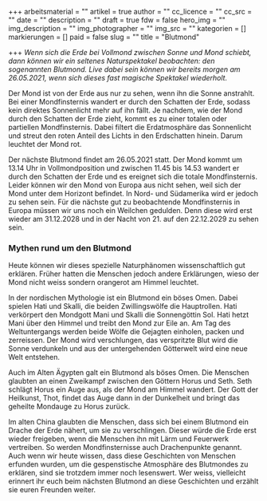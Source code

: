 +++
arbeitsmaterial = ""
artikel = true
author = ""
cc_licence = ""
cc_src = ""
date = ""
description = ""
draft = true
fdw = false
hero_img = ""
img_description = ""
img_photographer = ""
img_src = ""
kategorien = []
markierungen = []
paid = false
slug = ""
title = "Blutmond"

+++
_Wenn sich die Erde bei Vollmond zwischen Sonne und Mond schiebt, dann können wir ein seltenes Naturspektakel beobachten: den sogenannten Blutmond. Live dabei sein können wir bereits morgen am 26.05.2021, wenn sich dieses fast magische Spektakel wiederholt._

Der Mond ist von der Erde aus nur zu sehen, wenn ihn die Sonne anstrahlt. Bei einer Mondfinsternis wandert er durch den Schatten der Erde, sodass kein direktes Sonnenlicht mehr auf ihn fällt. Je nachdem, wie der Mond durch den Schatten der Erde zieht, kommt es zu einer totalen oder partiellen Mondfinsternis. Dabei filtert die Erdatmosphäre das Sonnenlicht und streut den roten Anteil des Lichts in den Erdschatten hinein. Darum leuchtet der Mond rot.

Der nächste Blutmond findet am 26.05.2021 statt. Der Mond kommt um 13.14 Uhr in Vollmondposition und zwischen 11.45 bis 14.53 wandert er durch den Schatten der Erde und es ereignet sich die totale Mondfinsternis. Leider können wir den Mond von Europa aus nicht sehen, weil sich der Mond unter dem Horizont befindet. In Nord- und Südamerika wird er jedoch zu sehen sein. Für die nächste gut zu beobachtende Mondfinsternis in Europa müssen wir uns noch ein Weilchen gedulden. Denn diese wird erst wieder am 31.12.2028 und in der Nacht von 21. auf den 22.12.2029 zu sehen sein.

### Mythen rund um den Blutmond

Heute können wir dieses spezielle Naturphänomen wissenschaftlich gut erklären. Früher hatten die Menschen jedoch andere Erklärungen, wieso der Mond nicht weiss sondern orangerot am Himmel leuchtet.

In der nordischen Mythologie ist ein Blutmond ein böses Omen. Dabei spielen Hati und Skalli, die beiden Zwillingswölfe die Hauptrollen. Hati verkörpert den Mondgott Mani und Skalli die Sonnengöttin Sol. Hati hetzt Mani über den Himmel und treibt den Mond zur Eile an. Am Tag des Weltuntergangs werden beide Wölfe die Gejagten einholen, packen und zerreissen. Der Mond wird verschlungen, das verspritzte Blut wird die Sonne verdunkeln und aus der untergehenden Götterwelt wird eine neue Welt entstehen.

Auch im Alten Ägypten galt ein Blutmond als böses Omen. Die Menschen glaubten an einen Zweikampf zwischen den Göttern Horus und Seth. Seth schlägt Horus ein Auge aus, als der Mond am Himmel wandert. Der Gott der Heilkunst, Thot, findet das Auge dann in der Dunkelheit und bringt das geheilte Mondauge zu Horus zurück.

Im alten China glaubten die Menschen, dass sich bei einem Blutmond ein Drache der Erde nähert, um sie zu verschlingen. Dieser würde die Erde erst wieder freigeben, wenn die Menschen ihn mit Lärm und Feuerwerk vertreiben. So werden Mondfinsternisse auch Drachenpunkte genannt. Auch wenn wir heute wissen, dass diese Geschichten von Menschen erfunden wurden, um die gespenstische Atmosphäre des Blutmondes zu erklären, sind sie trotzdem immer noch lesenswert. Wer weiss, vielleicht erinnert ihr euch beim nächsten Blutmond an diese Geschichten und erzählt sie euren Freunden weiter.